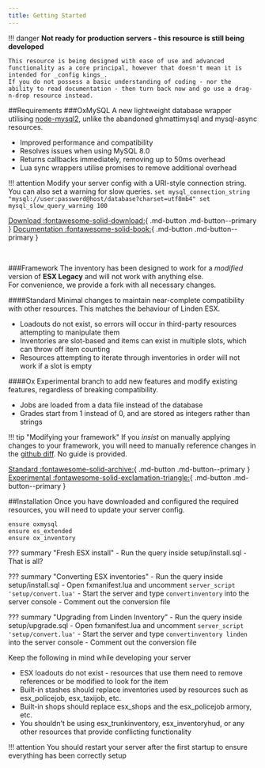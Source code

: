 ```yaml
---
title: Getting Started
---
```

!!! danger
	**Not ready for production servers - this resource is still being developed**

	This resource is being designed with ease of use and advanced functionality as a core principal, however that doesn't mean it is intended for _config kings_.  
	If you do not possess a basic understanding of coding - nor the ability to read documentation - then turn back now and go use a drag-n-drop resource instead.

##Requirements
###OxMySQL
A new lightweight database wrapper utilising [node-mysql2](https://github.com/sidorares/node-mysql2), unlike the abandoned ghmattimysql and mysql-async resources.

- Improved performance and compatibility
- Resolves issues when using MySQL 8.0
- Returns callbacks immediately, removing up to 50ms overhead
- Lua sync wrappers utilise promises to remove additional overhead

!!! attention
	Modify your server config with a URI-style connection string. You can also set a warning for slow queries.
	```
	set mysql_connection_string "mysql://user:password@host/database?charset=utf8mb4"
	set mysql_slow_query_warning 100
	```

[Download :fontawesome-solid-download:](https://github.com/overextended/oxmysql/releases){ .md-button .md-button--primary }	[Documentation :fontawesome-solid-book:](https://overextended.github.io/oxmysql){ .md-button .md-button--primary }

<br>

###Framework
The inventory has been designed to work for a _modified_ version of **ESX Legacy** and will not work with anything else.  
For convenience, we provide a fork with all necessary changes.

####Standard
Minimal changes to maintain near-complete compatibility with other resources. This matches the behaviour of Linden ESX.

- Loadouts do not exist, so errors will occur in third-party resources attempting to manipulate them
- Inventories are slot-based and items can exist in multiple slots, which can throw off item counting
- Resources attempting to iterate through inventories in order will not work if a slot is empty

####Ox
Experimental branch to add new features and modify existing features, regardless of breaking compatibility.

- Jobs are loaded from a data file instead of the database
- Grades start from 1 instead of 0, and are stored as integers rather than strings

!!! tip "Modifying your framework"
	If you _insist_ on manually applying changes to your framework, you will need to manually reference changes in the [github diff](https://github.com/overextended/es_extended/compare/58042fb6926769aeab35fe26fa98d568971ba0be...main). No guide is provided.

[Standard :fontawesome-solid-archive:](https://github.com/overextended/es_extended){ .md-button .md-button--primary }	[Experimental :fontawesome-solid-exclamation-triangle:](https://github.com/overextended/es_extended/tree/ox){ .md-button .md-button--primary }


##Installation
Once you have downloaded and configured the required resources, you will need to update your server config.
```
ensure oxmysql
ensure es_extended
ensure ox_inventory
```

??? summary "Fresh ESX install"
	- Run the query inside setup/install.sql
	- That is all?

??? summary "Converting ESX inventories"
	- Run the query inside setup/install.sql
	- Open fxmanifest.lua and uncomment `server_script 'setup/convert.lua'`
	- Start the server and type `convertinventory` into the server console
	- Comment out the conversion file

??? summary "Upgrading from Linden Inventory"
	- Run the query inside setup/upgrade.sql
	- Open fxmanifest.lua and uncomment `server_script 'setup/convert.lua'`
	- Start the server and type `convertinventory linden` into the server console
	- Comment out the conversion file

Keep the following in mind while developing your server

- ESX loadouts do not exist - resources that use them need to remove references or be modified to look for the item
- Built-in stashes should replace inventories used by resources such as esx_policejob, esx_taxijob, etc.
- Built-in shops should replace esx_shops and the esx_policejob armory, etc.
- You shouldn't be using esx_trunkinventory, esx_inventoryhud, or any other resources that provide conflicting functionality

!!! attention
	You should restart your server after the first startup to ensure everything has been correctly setup
